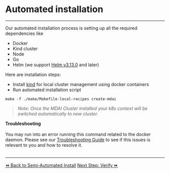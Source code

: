 # Automated installation
----

Our automated installation process is setting up all the required dependencies like
- Docker
- Kind cluster
- Node
- Go
- Helm (we support [Helm v3.13.0](https://github.com/helm/helm/releases/tag/v3.13.0) and later)

Here are installation steps:

- Install [kind](https://kind.sigs.k8s.io/docs/user/quick-start/) for local cluster management using docker containers
- Run automated installation script

```shell
make -f ./make/Makefile-local-recipes create-mdai
```

>_Note: Once the MDAI Cluster installed your k8s context will be switched automatically to new cluster._

<div class="warning">
  <b>Troubleshooting</b><br /><br />
  You may run into an error running this command related to the docker daemon. Please see our <a href="../../troubleshooting.md#docker-daemon-not-started" target="_blank">Troubleshooting Guide</a> to see if this issues is relevant to you and how to resolve it. 
</div>

<br />

----

<span class="left"><a href="./semiautomated-install.md">⏪ Back to Semi-Automated Install</a></span>
<span class="right"><a href="./verify.md">Next Step: Verify ⏩</a></span>
